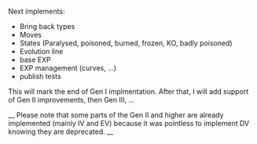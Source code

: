 Next implements:

* Bring back types
* Moves
* States (Paralysed, poisoned, burned, frozen, KO, badly poisoned)
* Evolution line
* base EXP
* EXP management (curves, ...)
* publish tests

This will mark the end of Gen I implmentation. After that, I will add support of Gen II improvements, then Gen III, ...

__ Please note that some parts of the Gen II and higher are already implemented (mainly IV and EV) because it was pointless to implement DV knowing they are deprecated. __
